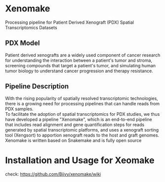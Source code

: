 # Xenomake
Processing pipeline for Patient Derived Xenograft (PDX) Spatial Transcriptomics Datasets

## PDX Model
Patient derived xenografts are a widely used component of cancer research for understanding the interaction between a patient's tumor and stroma, screening compounds that target a patient's tumor, and simulating human tumor biology to understand cancer progression and therapy resistance. 

## Pipeline Description
With the rising popularity of spatially resolved transcriptomic technologies, there is a growing need for processing pipelines that can handle reads from PDX samples. <br>
To facilitate the adoption of spatial transcriptomics for PDX studies, we thus have developed a pipeline "Xenomake", which is an end-to-end pipeline that includes read alignment and gene quantification steps for reads generated by spatial transcriptomic platforms, and uses a xenograft sorting tool (Xengsort) to apportion xenograft reads to the host and graft genomes. Xenomake is written based on Snakemake and is fully open source


# Installation and Usage for Xeomake
check: https://github.com/Biivy/xenomake/wiki
